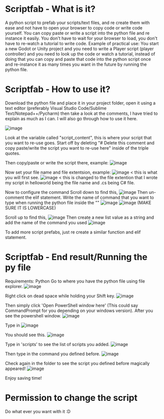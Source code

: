 # Scriptfab - What is it?
A python script to prefab your scripts/text files, and re create them with ease and not have to open your browser to copy code or write code yourself.
You can copy paste or write a script into the python file and re instance it easily. You don't have to wait for your browser to load, you don't have to re-watch a tutorial to write code.
Example of practical use:
You start a new Godot or Unity project and you need to write a Player script (player controller) and you need to look up the code or watch a tutorial, instead of doing that you can copy and paste that code into the python script once and re-instance it as many times you want in the future by running the python file.

# Scriptfab - How to use it?
Download the python file and place it in your project folder, open it using a text editor (preferably Visual Studio Code/Sublime Text/Notepad++/Pycharm) then take a look at the comments, I have tried to explain as much as I can. I will also go through how to use it here.

![image](https://user-images.githubusercontent.com/84568105/127273493-c97641af-e909-4606-ba80-64cd267236fb.png)

Look at the variable called "script_content", this is where your script that you want to re-use goes. Start off by deleting "# Delete this comment and copy paste/write the script you want to re-use here" inside of the triple quotes.

Then copy/paste or write the script there,
example:
![image](https://user-images.githubusercontent.com/84568105/127274074-858de992-0ae2-48d4-80c0-c47d8ea5e560.png)

Now set your file name and file extentsion,
example:
![image](https://user-images.githubusercontent.com/84568105/127274479-586116b6-3f80-4d18-b31d-5655c45c47d4.png)
< this is what you will first see.
![image](https://user-images.githubusercontent.com/84568105/127274630-3ad4fc27-2741-4798-ad0a-f5971156f63e.png)
< this is changed to the file extention that I wrote my script in helloworld being the file name and .cs being C# file.

Now to configure the command
Scroll down to find this,
![image](https://user-images.githubusercontent.com/84568105/127275198-0d276489-4a8e-40f3-a683-faebcbb1a7c7.png)
Then un-comment the elif statement.
Write the name of command that you want to type when running the python file inside the "" ![image](https://user-images.githubusercontent.com/84568105/127275448-ef7d5c1b-f807-40e1-9748-4f8113f63f84.png) ![image](https://user-images.githubusercontent.com/84568105/127275702-3a238e41-408a-4068-af11-f2d8e7efbf23.png) (MAKE SURE IT IS LOWERCASE)

Scroll up to find this, ![image](https://user-images.githubusercontent.com/84568105/127275551-16a307a7-4c65-4d9a-bd32-afe1767dcd9d.png)
Then create a new list value as a string and add the name of the command you used ![image](https://user-images.githubusercontent.com/84568105/127275864-c7b73a17-3303-4f3c-b9b6-269b30f8f874.png)

To add more script prefabs, just re create a similar function and elif statement.

# Scriptfab - End result/Running the py file
Requirements: Python
Go to where you have the python file using file explorer.
![image](https://user-images.githubusercontent.com/84568105/127276788-3870e511-fbef-4905-8311-57017e190572.png)

Right click on dead space while holding your Shift key.
![image](https://user-images.githubusercontent.com/84568105/127276983-889b6be3-c4f7-428b-9b9d-4875d3ba0ebd.png)

Then simply click 'Open PowerShell window here' (This could say CommandPrompt for you depending on your windows version).
After you see the powershell window.
![image](https://user-images.githubusercontent.com/84568105/127277206-51c6afcf-9dfe-4c70-a793-a8b7d739cf51.png)

Type in ![image](https://user-images.githubusercontent.com/84568105/127277283-1fcc1902-10fe-48d3-b4d6-e4c94785adce.png)

You should see this.
![image](https://user-images.githubusercontent.com/84568105/127277376-5133b33a-132f-4d79-b878-55f7c0296f7b.png)

Type in 'scripts' to see the list of scripts you added.
![image](https://user-images.githubusercontent.com/84568105/127277697-4452fc73-01c0-4574-919e-0c3b948f7444.png)

Then type in the command you defined before.
![image](https://user-images.githubusercontent.com/84568105/127277792-1f91a7e6-4b9e-4148-a99e-629de80237f1.png)

Check again in the folder to see the script you defined before magically appeared!
![image](https://user-images.githubusercontent.com/84568105/127277920-42617822-e14f-4527-80bd-1999cdb77c18.png)

Enjoy saving time!

# Permission to change the script
Do what ever you want with it :D


